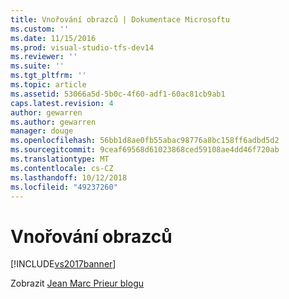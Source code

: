 ```yaml
---
title: Vnořování obrazců | Dokumentace Microsoftu
ms.custom: ''
ms.date: 11/15/2016
ms.prod: visual-studio-tfs-dev14
ms.reviewer: ''
ms.suite: ''
ms.tgt_pltfrm: ''
ms.topic: article
ms.assetid: 53066a5d-5b0c-4f60-adf1-60ac81cb9ab1
caps.latest.revision: 4
author: gewarren
ms.author: gewarren
manager: douge
ms.openlocfilehash: 56bb1d8ae0fb55abac98776a8bc158ff6adbd5d2
ms.sourcegitcommit: 9ceaf69568d61023868ced59108ae4dd46f720ab
ms.translationtype: MT
ms.contentlocale: cs-CZ
ms.lasthandoff: 10/12/2018
ms.locfileid: "49237260"
---
```

# <a name="nesting-shapes"></a>Vnořování obrazců
[!INCLUDE[vs2017banner](../includes/vs2017banner.md)]

Zobrazit [Jean Marc Prieur blogu](http://blogs.msdn.com/b/jmprieur/archive/2008/09/03/dsl-tools-support-of-nested-shapes-in-visual-studio-2008-sp1.aspx)



